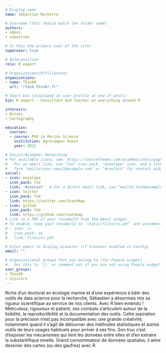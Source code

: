 ```yaml
---
# Display name
name: Sébastien Rochette

# Username (this should match the folder name)
authors:
- admin
- sebastien

# Is this the primary user of the site?
superuser: true

# Role/position
role: R expert

# Organizations/Affiliations
organizations:
- name: ThinkR
  url: "rtask.thinkr.fr"

# Short bio (displayed in user profile at end of posts)
bio: R expert - Consultant and teacher on everything around R

interests:
- Rstats
- Cartography

education:
  courses:
  - course: PhD in Marine Science
    institution: Agrocampus Ouest
    year: 2011

# Social/Academic Networking
# For available icons, see: https://sourcethemes.com/academic/docs/page-builder/#icons
#   For an email link, use "fas" icon pack, "envelope" icon, and a link in the
#   form "mailto:your-email@example.com" or "#contact" for contact widget.
social:
- icon: envelope
  icon_pack: fas
  link: '#contact'  # For a direct email link, use "mailto:test@example.org".
- icon: twitter
  icon_pack: fab
  link: https://twitter.com/StatnMap
- icon: github
  icon_pack: fab
  link: https://github.com/statnmap
# Link to a PDF of your resume/CV from the About widget.
# To enable, copy your resume/CV to `static/files/cv.pdf` and uncomment the lines below.
# - icon: cv
#   icon_pack: ai
#   link: files/cv.pdf

# Enter email to display Gravatar (if Gravatar enabled in Config)
email: ""

# Organizational groups that you belong to (for People widget)
#   Set this to `[]` or comment out if you are not using People widget.
user_groups:
- ThinkR
- Visitors
---
```


Riche d’un doctorat en écologie marine et d’une expérience à bâtir des outils de data science pour la recherche, Sébastien a désormais mis sa rigueur scientifique au service de nos clients. Avec R bien entendu !
Méticuleux, rigoureux et patient, ses combats s’articulent autour de la lisibilité, la reproductibilité et la documentation des outils.
Cette aspiration pour la précision n’est pas incompatible avec une grande créativité, notamment quand il s’agit de détourner des méthodes statistiques et autres outils de leurs usages habituels pour arriver à ses fins. Son truc c’est d’exposer les mécanismes qui lient les données entre elles et d’en extraire la substantifique moelle.
Grand consommateur de données spatiales, il aime dessiner des cartes (ou des gaufres) avec R.
